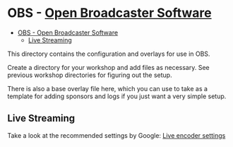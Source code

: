 # OBS - [Open Broadcaster Software](https://obsproject.com/)

<!--ts-->
   * [OBS - <a href="https://obsproject.com/" rel="nofollow">Open Broadcaster Software</a>](#obs---open-broadcaster-software)
      * [Live Streaming](#live-streaming)

<!-- Added by: leejohnson, at:  -->

<!--te-->

This directory contains the configuration and overlays for use in OBS.

Create a directory for your workshop and add files as necessary. See previous workshop directories for figuring out the setup.

There is also a base overlay file here, which you can use to take as a template for adding sponsors and logs if you just want a very simple setup.

## Live Streaming

Take a look at the recommended settings by Google: [Live encoder settings](https://support.google.com/youtube/answer/2853702)


